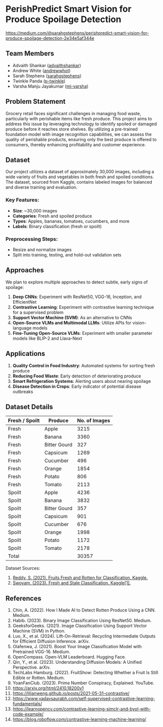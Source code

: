 # PerishPredict Smart Vision for Produce Spoilage Detection
https://medium.com/@sarahgstephens/perishpredict-smart-vision-for-produce-spoilage-detection-2e34e5af344e

## Team Members

- Advaith Shankar ([advaithshankar](https://github.com/advaithshankar))
- Andrew White  ([andrewwhot](https://github.com/andrewwhot))
- Sarah Stephens ([sarahgstephens](https://github.com/sarahgstephens))
- Twinkle Panda ([p-twinkle](https://github.com/p-twinkle))
- Varsha Manju Jayakumar ([mj-varsha](https://github.com/mj-varsha))

## Problem Statement

Grocery retail faces significant challenges in managing food waste, particularly with perishable items like fresh produce. This project aims to address this issue by leveraging technology to identify spoiled or damaged produce before it reaches store shelves. By utilizing a pre-trained foundation model with image recognition capabilities, we can assess the quality of perishable products, ensuring only the best produce is offered to consumers, thereby enhancing profitability and customer experience.

## Dataset

Our project utilizes a dataset of approximately 30,000 images, including a wide variety of fruits and vegetables in both fresh and spoiled conditions. The dataset, sourced from Kaggle, contains labeled images for balanced and diverse training and evaluation.

### Key Features:
- **Size**: ~30,000 images
- **Categories**: Fresh and spoiled produce
- **Types**: Apples, bananas, tomatoes, cucumbers, and more
- **Labels**: Binary classification (fresh or spoilt)

### Preprocessing Steps:
- Resize and normalize images
- Split into training, testing, and hold-out validation sets

## Approaches

We plan to explore multiple approaches to detect subtle, early signs of spoilage:

1. **Deep CNNs**: Experiment with ResNet50, VGG-16, Inception, and EfficientNet
2. **Contrastive Learning**: Experiment with contrastive learning technique for a supervised problem
3. **Support Vector Machine (SVM)**: As an alternative to CNNs
4. **Open-Source VLMs and Multimodal LLMs**: Utilize APIs for vision-language models
5. **Fine-Tuning Open-Source VLMs**: Experiment with smaller parameter models like BLIP-2 and Llava-Next

## Applications

1. **Quality Control in Food Industry**: Automated systems for sorting fresh produce
2. **Reducing Food Waste**: Early detection of deteriorating produce
3. **Smart Refrigeration Systems**: Alerting users about nearing spoilage
4. **Disease Detection in Crops**: Early indicator of potential disease outbreaks

## Dataset Details

| Fresh / Spoilt | Produce      | No. of Images |
|----------------|--------------|---------------|
| Fresh          | Apple        | 3215          |
| Fresh          | Banana       | 3360          |
| Fresh          | Bitter Gourd | 327           |
| Fresh          | Capsicum     | 1269          |
| Fresh          | Cucumber     | 496           |
| Fresh          | Orange       | 1854          |
| Fresh          | Potato       | 806           |
| Fresh          | Tomato       | 2113          |
| Spoilt         | Apple        | 4236          |
| Spoilt         | Banana       | 3832          |
| Spoilt         | Bitter Gourd | 357           |
| Spoilt         | Capsicum     | 901           |
| Spoilt         | Cucumber     | 676           |
| Spoilt         | Orange       | 1998          |
| Spoilt         | Potato       | 1172          |
| Spoilt         | Tomato       | 2178          |
| Total          |              | 30357         |

Dataset Sources:
1. [Reddy, S. (2021). Fruits Fresh and Rotten for Classification. Kaggle.](https://www.kaggle.com/datasets/sriramr/fruits-fresh-and-rotten-for-classification)
2. [Swoyam. (2023). Fresh and Stale Classification. Kaggle[1].](https://www.kaggle.com/datasets/swoyam2609/fresh-and-stale-classification)

## References

1. Chin, A. (2022). How I Made AI to Detect Rotten Produce Using a CNN. Medium.
2. Habib. (2023). Binary Image Classification Using ResNet50. Medium.
3. GeeksforGeeks. (2021). Image Classification Using Support Vector Machine (SVM) in Python.
4. Luo, X., et al. (2024). Lift-On-Retrieval: Recycling Intermediate Outputs for Efficient Diffusion Inference. arXiv.
5. Olafenwa, J. (2021). Boost Your Image Classification Model with Pretrained VGG-16. Medium.
6. OpenCompass. Open-VLM Leaderboard. Hugging Face.
7. Qin, Y., et al. (2023). Understanding Diffusion Models: A Unified Perspective. arXiv.
8. TechLabs Hamburg. (2022). FruitShow: Detecting Whether a Fruit Is Still Edible or Rotten. Medium.
9. YoanFanClub. (2023). Prime Number Conspiracy, Explained. YouTube.
10. https://arxiv.org/html/2410.18200v1
11. https://lilianweng.github.io/posts/2021-05-31-contrastive/
12. https://www.yadavsaurabh.com/self-supervised-contrastive-learning-fundamentals/
13. https://learnopencv.com/contrastive-learning-simclr-and-byol-with-code-example/
14. https://blog.roboflow.com/contrastive-learning-machine-learning/
